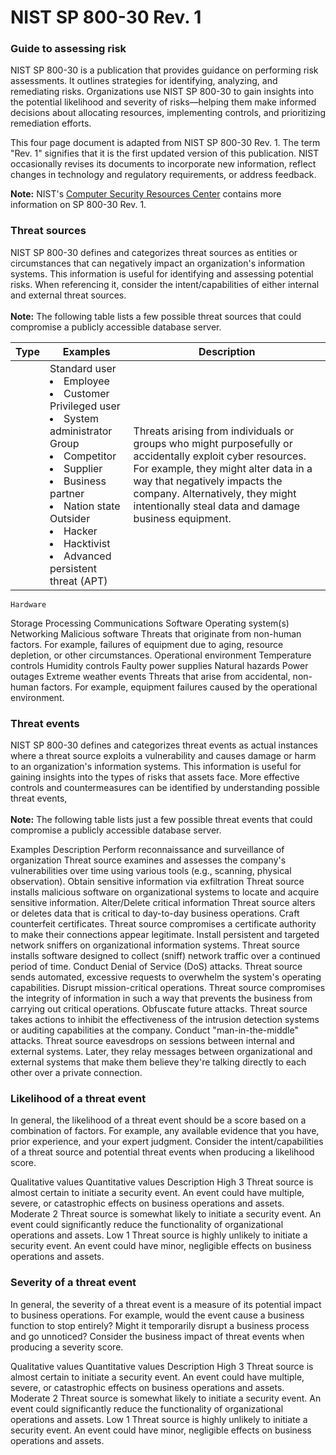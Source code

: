 <h1>NIST SP 800-30 Rev. 1</h1>

<h3>Guide to assessing risk</h3>
NIST SP 800-30 is a publication that provides guidance on performing risk assessments. It outlines strategies for identifying, analyzing, and remediating risks. Organizations use NIST SP 800-30 to gain insights into the potential likelihood and severity of risks—helping them make informed decisions about allocating resources, implementing controls, and prioritizing remediation efforts.

This four page document is adapted from NIST SP 800-30 Rev. 1. The term "Rev. 1" signifies that it is the first updated version of this publication. NIST occasionally revises its documents to incorporate new information, reflect changes in technology and regulatory requirements, or address feedback.

<b>Note:</b> NIST's <a href="https://csrc.nist.gov/pubs/sp/800/30/r1/final">Computer Security Resources Center</a> contains more information on SP 800-30 Rev. 1.

<h3>Threat sources</h3>
NIST SP 800-30 defines and categorizes threat sources as entities or circumstances that can negatively impact an organization's information systems. This information is useful for identifying and assessing potential risks. When referencing it, consider the intent/capabilities of either internal and external threat sources.
<br/><br/>
<b>Note:</b> The following table lists a few possible threat sources that could compromise a publicly accessible database server.


| Type	| Examples	| Description |
| ------|-----------|--------- |
| |Standard user<li>Employee</li><li>Customer</li>Privileged user<li>System administrator</li> Group<li>Competitor</li><li>Supplier</li><li>Business partner</li><li>Nation state</li>Outsider<li>Hacker</li><li>Hacktivist</li><li>Advanced persistent threat (APT)</li>| Threats arising from individuals or groups who might purposefully or accidentally exploit cyber resources. For example, they might alter data in a way that negatively impacts the company. Alternatively, they might intentionally steal data and damage business equipment. |


	Hardware
Storage
Processing
Communications
Software
Operating system(s)
Networking
Malicious software	Threats that originate from non-human factors. For example, failures of equipment due to aging, resource depletion, or other circumstances.
	Operational environment
Temperature controls
Humidity controls
Faulty power supplies
Natural hazards
Power outages
Extreme weather events	Threats that arise from accidental, non-human factors. For example, equipment failures caused by the operational environment.


<h3>Threat events</h3>
NIST SP 800-30 defines and categorizes threat events as actual instances where a threat source exploits a vulnerability and causes damage or harm to an organization's information systems. This information is useful for gaining insights into the types of risks that assets face. More effective controls and countermeasures can be identified by understanding possible threat events, 
<br/><br/>
<b>Note:</b> The following table lists just a few possible threat events that could compromise a publicly accessible database server.

Examples	Description
Perform reconnaissance and surveillance of organization	Threat source examines and assesses the company's vulnerabilities over time using various tools (e.g., scanning, physical observation).
Obtain sensitive information via exfiltration	Threat source installs malicious software on organizational systems to locate and acquire sensitive information.
Alter/Delete critical information	Threat source alters or deletes data that is critical to day-to-day business operations.
Craft counterfeit certificates.	Threat source compromises a certificate authority to make their connections appear legitimate.
Install persistent and targeted network sniffers on organizational information systems.	Threat source installs software designed to collect (sniff) network traffic over a continued period of time.
Conduct Denial of Service (DoS) attacks.	Threat source sends automated, excessive requests to overwhelm the system's operating capabilities.
Disrupt mission-critical operations.	Threat source compromises the integrity of information in such a way that prevents the business from carrying out critical operations.
Obfuscate future attacks.	Threat source takes actions to inhibit the effectiveness of the intrusion detection systems or auditing capabilities at the company. 
Conduct "man-in-the-middle" attacks.	Threat source eavesdrops on sessions between internal and external systems. Later, they relay messages between organizational and external systems that make them believe they're talking directly to each other over a private connection.

<h3>Likelihood of a threat event</h3>
In general, the likelihood of a threat event should be a score based on a combination of factors. For example, any available evidence that you have, prior experience, and your expert judgment.
Consider the intent/capabilities of a threat source and potential threat events when producing a likelihood score.

Qualitative values	Quantitative values	Description
High	3	Threat source is almost certain to initiate a security event. An event could have multiple, severe, or catastrophic effects on business operations and assets.
Moderate	2	Threat source is somewhat likely to initiate a security event. An event could significantly reduce the functionality of organizational operations and assets.
Low	1	Threat source is highly unlikely to initiate a security event. An event could have minor, negligible effects on business operations and assets.

<h3>Severity of a threat event</h3>
In general, the severity of a threat event is a measure of its potential impact to business operations. For example, would the event cause a business function to stop entirely? Might it temporarily disrupt a business process and go unnoticed?  
Consider the business impact of threat events when producing a severity score.

Qualitative values	Quantitative values	Description
High	3	Threat source is almost certain to initiate a security event. An event could have multiple, severe, or catastrophic effects on business operations and assets.
Moderate	2	Threat source is somewhat likely to initiate a security event. An event could significantly reduce the functionality of organizational operations and assets.
Low	1	Threat source is highly unlikely to initiate a security event. An event could have minor, negligible effects on business operations and assets.
